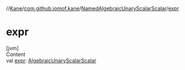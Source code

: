 //[Kane](../../index.md)/[com.github.jomof.kane](../index.md)/[NamedAlgebraicUnaryScalarScalar](index.md)/[expr](expr.md)



# expr  
[jvm]  
Content  
val [expr](expr.md): [AlgebraicUnaryScalarScalar](../-algebraic-unary-scalar-scalar/index.md)  



